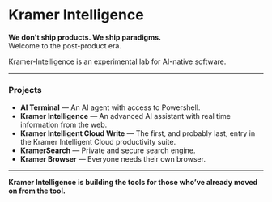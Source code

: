 # Kramer Intelligence

**We don't ship products. We ship paradigms.**  
Welcome to the post-product era.

Kramer-Intelligence is an experimental lab for AI-native software.

---

### Projects
- **AI Terminal** — An AI agent with access to Powershell.
- **Kramer Intelligence** — An advanced AI assistant with real time information from the web.
- **Kramer Intelligent Cloud Write** — The first, and probably last, entry in the Kramer Intelligent Cloud productivity suite.
- **KramerSearch** — Private and secure search engine.
- **Kramer Browser** — Everyone needs their own browser.

---

**Kramer Intelligence is building the tools for those who’ve already moved on from the tool.**
